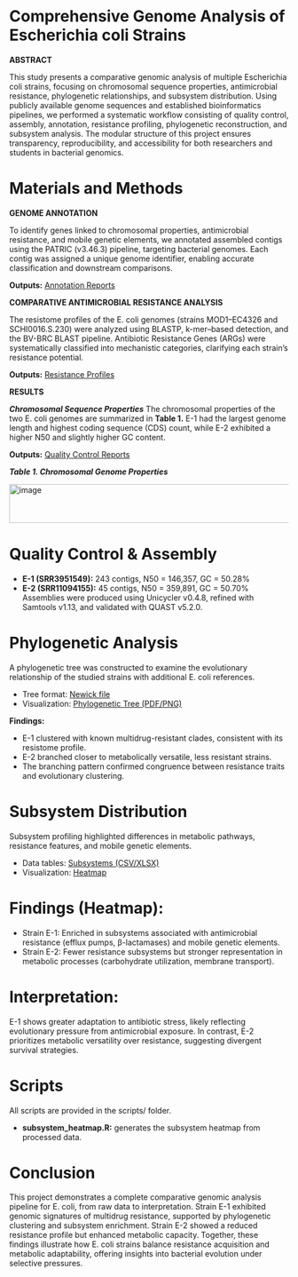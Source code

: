 # Comprehensive Genome Analysis of Escherichia coli Strains
**ABSTRACT**

This study presents a comparative genomic analysis of multiple Escherichia coli strains, focusing on chromosomal sequence properties, antimicrobial resistance, phylogenetic relationships, and subsystem distribution. Using publicly available genome sequences and established bioinformatics pipelines, we performed a systematic workflow consisting of quality control, assembly, annotation, resistance profiling, phylogenetic reconstruction, and subsystem analysis. The modular structure of this project ensures transparency, reproducibility, and accessibility for both researchers and students in bacterial genomics.

# Materials and Methods
**GENOME ANNOTATION**

To identify genes linked to chromosomal properties, antimicrobial resistance, and mobile genetic elements, we annotated assembled contigs using the PATRIC (v3.46.3) pipeline, targeting bacterial genomes. Each contig was assigned a unique genome identifier, enabling accurate classification and downstream comparisons.

**Outputs:** [Annotation Reports](https://github.com/Mickuye/Bioinformatics_Ecoli-research/tree/8dd400a6fd8a42b2e5c29d7996ea7734b56bb1e2/analyses/annotation)

**COMPARATIVE ANTIMICROBIAL RESISTANCE ANALYSIS** 

The resistome profiles of the E. coli genomes (strains MOD1–EC4326 and SCHI0016.S.230) were analyzed using BLASTP, k-mer–based detection, and the BV-BRC BLAST pipeline. Antibiotic Resistance Genes (ARGs) were systematically classified into mechanistic categories, clarifying each strain’s resistance potential.

**Outputs:** [Resistance Profiles](https://github.com/Mickuye/Bioinformatics_Ecoli-research/tree/f4cc468a8c0e4659bffa0e19ac87a75225aa1974/analyses/resistance)


**RESULTS**

**_Chromosomal Sequence Properties_**
The chromosomal properties of the two E. coli genomes are summarized in **Table 1.** E-1 had the largest genome length and highest coding sequence (CDS) count, while E-2 exhibited a higher N50 and slightly higher GC content.

**Outputs:** [Quality Control Reports](https://github.com/Mickuye/Bioinformatics_Ecoli-research/tree/8a9139049380c800c8d317f20ef2bbb007ea013f/analyses/QC)

**_Table 1. Chromosomal Genome Properties_**

<img width="1200" height="70" alt="image" src="https://github.com/user-attachments/assets/eba17884-2785-4052-84c8-78f1cdeef9d7" />


# Quality Control & Assembly

-	**E-1 (SRR3951549):** 243 contigs, N50 = 146,357, GC = 50.28%
-	**E-2 (SRR11094155):** 45 contigs, N50 = 359,891, GC = 50.70%
Assemblies were produced using Unicycler v0.4.8, refined with Samtools v1.13, and validated with QUAST v5.2.0.

# Phylogenetic Analysis
A phylogenetic tree was constructed to examine the evolutionary relationship of the studied strains with additional E. coli references.
-	Tree format: [Newick file](https://github.com/Mickuye/Bioinformatics_Ecoli-research/blob/1ae6477f85d2e3a0aa41feee5c67b7b484361b7b/analyses/phylogenetics/MIXED%20TREE.tre)
-	Visualization: [Phylogenetic Tree (PDF/PNG)](https://github.com/Mickuye/Bioinformatics_Ecoli-research/tree/5f17d3d538f34edeb54b16063904060306d8abc4/analyses/phylogenetics)

**Findings:**
-	E-1 clustered with known multidrug-resistant clades, consistent with its resistome profile.
-	E-2 branched closer to metabolically versatile, less resistant strains.
-	The branching pattern confirmed congruence between resistance traits and evolutionary clustering.

# Subsystem Distribution

Subsystem profiling highlighted differences in metabolic pathways, resistance features, and mobile genetic elements.
-	Data tables: [Subsystems (CSV/XLSX)](https://github.com/Mickuye/Bioinformatics_Ecoli-research/tree/7b312f25f3314012db78c932bcbe60fd4d7166b6/analyses/subsystems)
-	Visualization: [Heatmap](https://github.com/Mickuye/Bioinformatics_Ecoli-research/tree/7c8a0aee0393c831b27fd6d007cf70ce77b9f478/results)
  
# Findings (Heatmap):

-	Strain E-1: Enriched in subsystems associated with antimicrobial resistance (efflux pumps, β-lactamases) and mobile genetic elements.
-	Strain E-2: Fewer resistance subsystems but stronger representation in metabolic processes (carbohydrate utilization, membrane transport).
  
# Interpretation:
E-1 shows greater adaptation to antibiotic stress, likely reflecting evolutionary pressure from antimicrobial exposure. In contrast, E-2 prioritizes metabolic versatility over resistance, suggesting divergent survival strategies.

# Scripts
All scripts are provided in the scripts/ folder.
-	**subsystem_heatmap.R:** generates the subsystem heatmap from processed data.

# Conclusion

This project demonstrates a complete comparative genomic analysis pipeline for E. coli, from raw data to interpretation. Strain E-1 exhibited genomic signatures of multidrug resistance, supported by phylogenetic clustering and subsystem enrichment. Strain E-2 showed a reduced resistance profile but enhanced metabolic capacity. Together, these findings illustrate how E. coli strains balance resistance acquisition and metabolic adaptability, offering insights into bacterial evolution under selective pressures.


